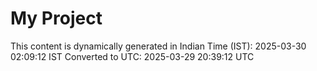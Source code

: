 # My Project

This content is dynamically generated in Indian Time (IST): 2025-03-30 02:09:12 IST
Converted to UTC: 2025-03-29 20:39:12 UTC
